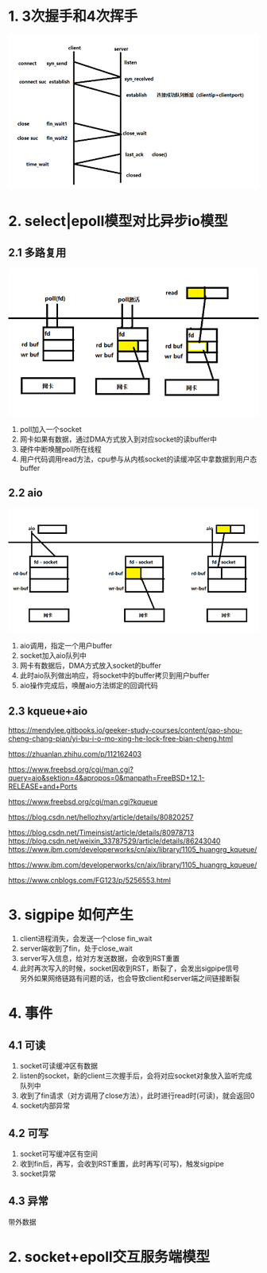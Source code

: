 # 1. 3次握手和4次挥手

![三次握手_四次挥手](./pic/三次握手_四次挥手.png)

# 2. select|epoll模型对比异步io模型
## 2.1 多路复用
![多路复用](./pic/多路复用.png)

1. poll加入一个socket
2. 网卡如果有数据，通过DMA方式放入到对应socket的读buffer中
3. 硬件中断唤醒poll所在线程
4. 用户代码调用read方法，cpu参与从内核socket的读缓冲区中拿数据到用户态buffer

## 2.2 aio
![aio](./pic/aio.png)
1. aio调用，指定一个用户buffer
2. socket加入aio队列中
3. 网卡有数据后，DMA方式放入socket的buffer
4. 此时aio队列做出响应，将socket中的buffer拷贝到用户buffer
5. aio操作完成后，唤醒aio方法绑定的回调代码

## 2.3 kqueue+aio
https://mendylee.gitbooks.io/geeker-study-courses/content/gao-shou-cheng-chang-pian/yi-bu-i-o-mo-xing-he-lock-free-bian-cheng.html

https://zhuanlan.zhihu.com/p/112162403

https://www.freebsd.org/cgi/man.cgi?query=aio&sektion=4&apropos=0&manpath=FreeBSD+12.1-RELEASE+and+Ports

https://www.freebsd.org/cgi/man.cgi?kqueue

https://blog.csdn.net/hellozhxy/article/details/80820257


https://blog.csdn.net/Timeinsist/article/details/80978713 https://blog.csdn.net/weixin_33787529/article/details/86243040 https://www.ibm.com/developerworks/cn/aix/library/1105_huangrg_kqueue/


https://www.ibm.com/developerworks/cn/aix/library/1105_huangrg_kqueue/

https://www.cnblogs.com/FG123/p/5256553.html


# 3. sigpipe 如何产生
1. client进程消失，会发送一个close fin_wait
2. server端收到了fin，处于close_wait 
3. server写入信息，给对方发送数据，会收到RST重置
4. 此时再次写入的时候，socket因收到RST，断裂了，会发出sigpipe信号  
另外如果网络链路有问题的话，也会导致client和server端之间链接断裂

# 4. 事件
## 4.1 可读
1. socket可读缓冲区有数据
2. listen的socket，新的client三次握手后，会将对应socket对象放入监听完成队列中
3. 收到了fin请求（对方调用了close方法），此时进行read时(可读)，就会返回0
4. socket内部异常
## 4.2 可写
1. socket可写缓冲区有空间
2. 收到fin后，再写，会收到RST重置，此时再写(可写)，触发sigpipe
3. socket异常
## 4.3 异常
带外数据

# 2. socket+epoll交互服务端模型


